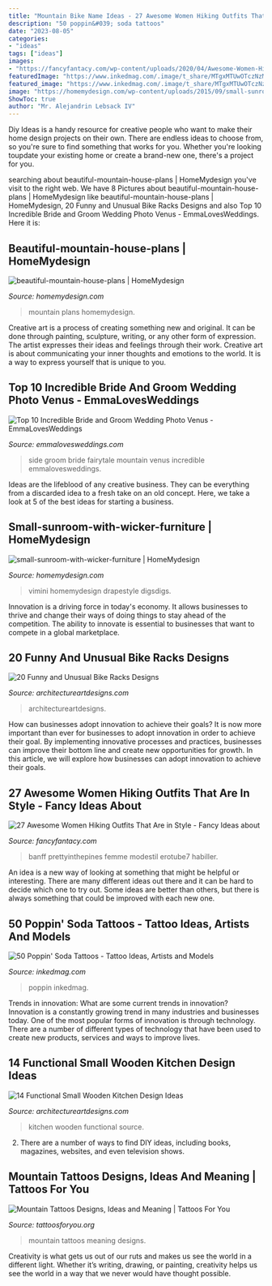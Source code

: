 ```yaml
---
title: "Mountain Bike Name Ideas - 27 Awesome Women Hiking Outfits That Are In Style"
description: "50 poppin&#039; soda tattoos"
date: "2023-08-05"
categories:
- "ideas"
tags: ["ideas"]
images:
- "https://fancyfantacy.com/wp-content/uploads/2020/04/Awesome-Women-Hiking-Outfits-That-Are-in-Style-6.jpg"
featuredImage: "https://www.inkedmag.com/.image/t_share/MTgxMTUwOTczNzMxODA4MzQ0/soda-tats.jpg"
featured_image: "https://www.inkedmag.com/.image/t_share/MTgxMTUwOTczNzMxODA4MzQ0/soda-tats.jpg"
image: "https://homemydesign.com/wp-content/uploads/2015/09/small-sunroom-with-wicker-furniture.jpg"
ShowToc: true
author: "Mr. Alejandrin Lebsack IV"
---
```



Diy Ideas is a handy resource for creative people who want to make their home design projects on their own. There are endless ideas to choose from, so you're sure to find something that works for you. Whether you're looking toupdate your existing home or create a brand-new one, there's a project for you.

	

		
searching about beautiful-mountain-house-plans | HomeMydesign you've visit to the right web. We have 8 Pictures about beautiful-mountain-house-plans | HomeMydesign like beautiful-mountain-house-plans | HomeMydesign, 20 Funny and Unusual Bike Racks Designs and also Top 10 Incredible Bride and Groom Wedding Photo Venus - EmmaLovesWeddings. Here it is:
		
    
## Beautiful-mountain-house-plans | HomeMydesign

<img loading=lazy src="https://homemydesign.com/wp-content/uploads/2014/08/beautiful-mountain-house-plans.jpg" onerror="this.onerror=null;this.src='https://tse1.mm.bing.net/th?id=OIP.J2-EWh-xc_3eZPBdG94JMgHaE7&amp;pid=15.1';" alt="beautiful-mountain-house-plans | HomeMydesign">

_Source: homemydesign.com_

>mountain plans homemydesign. 

	

Creative art is a process of creating something new and original. It can be done through painting, sculpture, writing, or any other form of expression. The artist expresses their ideas and feelings through their work. Creative art is about communicating your inner thoughts and emotions to the world. It is a way to express yourself that is unique to you.

    
## Top 10 Incredible Bride And Groom Wedding Photo Venus - EmmaLovesWeddings

<img loading=lazy src="http://emmalovesweddings.com/wp-content/uploads/2018/09/fairytale-mountain-side-wedding-photo-ideas.jpg" onerror="this.onerror=null;this.src='https://tse2.mm.bing.net/th?id=OIP.X9CUkY_NJyNrkcbCzT3aXAHaKi&amp;pid=15.1';" alt="Top 10 Incredible Bride and Groom Wedding Photo Venus - EmmaLovesWeddings">

_Source: emmalovesweddings.com_

>side groom bride fairytale mountain venus incredible emmalovesweddings. 

	

Ideas are the lifeblood of any creative business. They can be everything from a discarded idea to a fresh take on an old concept. Here, we take a look at 5 of the best ideas for starting a business.

    
## Small-sunroom-with-wicker-furniture | HomeMydesign

<img loading=lazy src="https://homemydesign.com/wp-content/uploads/2015/09/small-sunroom-with-wicker-furniture.jpg" onerror="this.onerror=null;this.src='https://tse2.mm.bing.net/th?id=OIP.6Ldhp-pT7SQyuLMIDHyOsAHaLV&amp;pid=15.1';" alt="small-sunroom-with-wicker-furniture | HomeMydesign">

_Source: homemydesign.com_

>vimini homemydesign drapestyle digsdigs. 

	

Innovation is a driving force in today's economy. It allows businesses to thrive and change their ways of doing things to stay ahead of the competition. The ability to innovate is essential to businesses that want to compete in a global marketplace.

    
## 20 Funny And Unusual Bike Racks Designs

<img loading=lazy src="https://www.architectureartdesigns.com/wp-content/uploads/2013/06/312.jpg" onerror="this.onerror=null;this.src='https://tse4.mm.bing.net/th?id=OIP.QBmaRflkQTy65lG-4Dc6aQHaFk&amp;pid=15.1';" alt="20 Funny and Unusual Bike Racks Designs">

_Source: architectureartdesigns.com_

>architectureartdesigns. 

	

How can businesses adopt innovation to achieve their goals?
It is now more important than ever for businesses to adopt innovation in order to achieve their goal. By implementing innovative processes and practices, businesses can improve their bottom line and create new opportunities for growth. In this article, we will explore how businesses can adopt innovation to achieve their goals.

    
## 27 Awesome Women Hiking Outfits That Are In Style - Fancy Ideas About

<img loading=lazy src="https://fancyfantacy.com/wp-content/uploads/2020/04/Awesome-Women-Hiking-Outfits-That-Are-in-Style-6.jpg" onerror="this.onerror=null;this.src='https://tse1.mm.bing.net/th?id=OIP.xiWhnu_1OryZoSkgGZ3_OgHaKX&amp;pid=15.1';" alt="27 Awesome Women Hiking Outfits That Are in Style - Fancy Ideas about">

_Source: fancyfantacy.com_

>banff prettyinthepines femme modestil erotube7 habiller. 

	

An idea is a new way of looking at something that might be helpful or interesting. There are many different ideas out there and it can be hard to decide which one to try out. Some ideas are better than others, but there is always something that could be improved with each new one.

    
## 50 Poppin&#039; Soda Tattoos - Tattoo Ideas, Artists And Models

<img loading=lazy src="https://www.inkedmag.com/.image/t_share/MTgxMTUwOTczNzMxODA4MzQ0/soda-tats.jpg" onerror="this.onerror=null;this.src='https://tse2.mm.bing.net/th?id=OIP.fdheqGap2TdhgrOhwDBFPgHaD4&amp;pid=15.1';" alt="50 Poppin&#039; Soda Tattoos - Tattoo Ideas, Artists and Models">

_Source: inkedmag.com_

>poppin inkedmag. 

	

Trends in innovation: What are some current trends in innovation?
Innovation is a constantly growing trend in many industries and businesses today. One of the most popular forms of innovation is through technology. There are a number of different types of technology that have been used to create new products, services and ways to improve lives.

    
## 14 Functional Small Wooden Kitchen Design Ideas

<img loading=lazy src="https://www.architectureartdesigns.com/wp-content/uploads/2014/12/854-630x397.jpg" onerror="this.onerror=null;this.src='https://tse2.mm.bing.net/th?id=OIP.1p9LfBp2sNI4Y67z-KzckwHaEq&amp;pid=15.1';" alt="14 Functional Small Wooden Kitchen Design Ideas">

_Source: architectureartdesigns.com_

>kitchen wooden functional source. 

	

2. There are a number of ways to find DIY ideas, including books, magazines, websites, and even television shows.

    
## Mountain Tattoos Designs, Ideas And Meaning | Tattoos For You

<img loading=lazy src="https://www.tattoosforyou.org/wp-content/uploads/2016/05/Mountain-Tattoos.jpg" onerror="this.onerror=null;this.src='https://tse2.mm.bing.net/th?id=OIP.cVexk71zmSXMzuauNEnTeQHaLH&amp;pid=15.1';" alt="Mountain Tattoos Designs, Ideas and Meaning | Tattoos For You">

_Source: tattoosforyou.org_

>mountain tattoos meaning designs. 

	

Creativity is what gets us out of our ruts and makes us see the world in a different light. Whether it’s writing, drawing, or painting, creativity helps us see the world in a way that we never would have thought possible.

